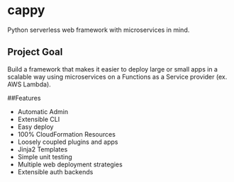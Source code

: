 # cappy
Python serverless web framework with microservices in mind. 

## Project Goal
Build a framework that makes it easier to deploy large or small apps in a scalable way using microservices on a Functions as a Service provider (ex. AWS Lambda).

##Features
- Automatic Admin
- Extensible CLI
- Easy deploy
- 100% CloudFormation Resources
- Loosely coupled plugins and apps
- Jinja2 Templates
- Simple unit testing
- Multiple web deployment strategies
- Extensible auth backends

